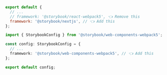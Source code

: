 ```js filename=".storybook/main.js" renderer="web-components" language="js"
export default {
  // ...
  // framework: '@storybook/react-webpack5', 👈 Remove this
  framework: '@storybook/nextjs', // 👈 Add this
};
```

```ts filename=".storybook/main.ts" renderer="web-components" language="ts"
import { StorybookConfig } from '@storybook/web-components-webpack5';

const config: StorybookConfig = {
  // ...
  framework: '@storybook/web-components-webpack5', // 👈 Add this
};

export default config;
```

